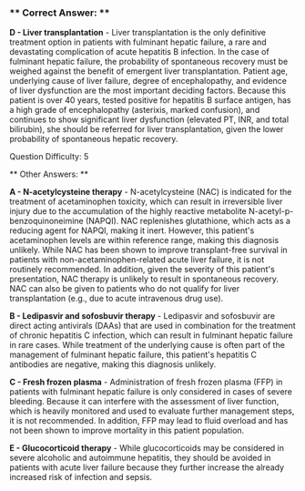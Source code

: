 ### ** Correct Answer: **

**D - Liver transplantation** - Liver transplantation is the only definitive treatment option in patients with fulminant hepatic failure, a rare and devastating complication of acute hepatitis B infection. In the case of fulminant hepatic failure, the probability of spontaneous recovery must be weighed against the benefit of emergent liver transplantation. Patient age, underlying cause of liver failure, degree of encephalopathy, and evidence of liver dysfunction are the most important deciding factors. Because this patient is over 40 years, tested positive for hepatitis B surface antigen, has a high grade of encephalopathy (asterixis, marked confusion), and continues to show significant liver dysfunction (elevated PT, INR, and total bilirubin), she should be referred for liver transplantation, given the lower probability of spontaneous hepatic recovery.

Question Difficulty: 5

** Other Answers: **

**A - N-acetylcysteine therapy** - N-acetylcysteine (NAC) is indicated for the treatment of acetaminophen toxicity, which can result in irreversible liver injury due to the accumulation of the highly reactive metabolite N-acetyl-p-benzoquinoneimine (NAPQI). NAC replenishes glutathione, which acts as a reducing agent for NAPQI, making it inert. However, this patient's acetaminophen levels are within reference range, making this diagnosis unlikely. While NAC has been shown to improve transplant-free survival in patients with non-acetaminophen-related acute liver failure, it is not routinely recommended. In addition, given the severity of this patient's presentation, NAC therapy is unlikely to result in spontaneous recovery. NAC can also be given to patients who do not qualify for liver transplantation (e.g., due to acute intravenous drug use).

**B - Ledipasvir and sofosbuvir therapy** - Ledipasvir and sofosbuvir are direct acting antivirals (DAAs) that are used in combination for the treatment of chronic hepatitis C infection, which can result in fulminant hepatic failure in rare cases. While treatment of the underlying cause is often part of the management of fulminant hepatic failure, this patient's hepatitis C antibodies are negative, making this diagnosis unlikely.

**C - Fresh frozen plasma** - Administration of fresh frozen plasma (FFP) in patients with fulminant hepatic failure is only considered in cases of severe bleeding. Because it can interfere with the assessment of liver function, which is heavily monitored and used to evaluate further management steps, it is not recommended. In addition, FFP may lead to fluid overload and has not been shown to improve mortality in this patient population.

**E - Glucocorticoid therapy** - While glucocorticoids may be considered in severe alcoholic and autoimmune hepatitis, they should be avoided in patients with acute liver failure because they further increase the already increased risk of infection and sepsis.

